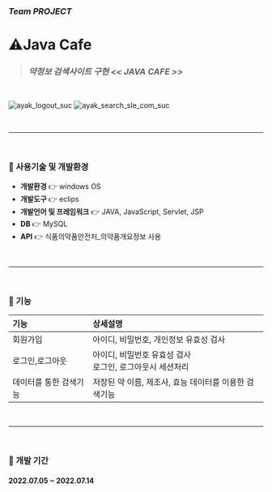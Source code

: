 ### *Team PROJECT*

# ⚠️Java Cafe
> ### *약정보 검색사이트 구현 << JAVA CAFE >>*
</br>

![ayak_logout_suc](https://user-images.githubusercontent.com/95620922/209086467-b063231f-8c34-477f-a290-94e78d9b94f7.png)
![ayak_search_sle_com_suc](https://user-images.githubusercontent.com/95620922/209086509-a18fb5dc-83fb-4fb3-ad04-7ab5826b73b5.png)


</br>

------
</br>

### 📌&nbsp;사용기술 및 개발환경  
* **개발환경** 👉 windows OS
* **개발도구** 👉 eclips
* **개발언어 및 프레임워크** 👉 JAVA, JavaScript, Servlet, JSP
* **DB** 👉 MySQL
* **API** 👉 식품의약품안전처_의약품개요정보 사용

</br>

------
</br>

### 📌&nbsp;기능  



|기능|상세설명|
|:---|:---|
|회원가입|아이디, 비밀번호, 개인정보 유효성 검사|
|로그인,로그아웃|아이디, 비밀번호 유효성 검사</br>로그인, 로그아웃시 세션처리|
|데이터를 통한 검색기능|저장된 약 이름, 제조사, 효능 데이터를 이용한 검색기능|
</br>

------
</br>

### 📌&nbsp;개발 기간  

#### 2022.07.05 ~ 2022.07.14
